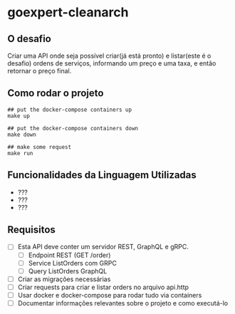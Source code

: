 # goexpert-cleanarch

## O desafio
Criar uma API onde seja possível criar(já está pronto) e listar(este é o desafio) ordens de serviços, informando um preço e uma taxa, e então retornar o preço final.

## Como rodar o projeto
``` shell
## put the docker-compose containers up
make up 

## put the docker-compose containers down
make down

## make some request
make run
```

## Funcionalidades da Linguagem Utilizadas
- ???
- ???
- ???

## Requisitos
- [ ] Esta API deve conter um servidor REST, GraphQL e gRPC.
    - [ ] Endpoint REST (GET /order)
    - [ ] Service ListOrders com GRPC
    - [ ] Query ListOrders GraphQL
- [ ] Criar as migrações necessárias
- [ ] Criar requests para criar e listar orders no arquivo api.http
- [ ] Usar docker e docker-compose para rodar tudo via containers
- [ ] Documentar informações relevantes sobre o projeto e como executá-lo
